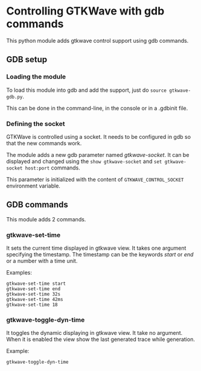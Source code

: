 # Controlling GTKWave with gdb commands

This python module adds gtkwave control support using gdb commands.

## GDB setup

### Loading the module

To load this module into gdb and add the support, just do
`source gtkwave-gdb.py`.

This can be done in the command-line, in the console or in a .gdbinit file.

### Defining the socket

GTKWave is controlled using a socket. It needs to be configured in gdb so that
the new commands work.

The module adds a new gdb parameter named _gtkwave-socket_. It can be displayed
and changed using the `show gtkwave-socket` and `set gtkwave-socket host:port`
commands.

This parameter is initialized with the content of `GTKWAVE_CONTROL_SOCKET`
environment variable.

## GDB commands

This module adds 2 commands.

### gtkwave-set-time

It sets the current time displayed in gtkwave view. It takes one argument
specifying the timestamp. The timestamp can be the keywords _start_ or _end_
or a number with a time unit.

Examples:

```
gtkwave-set-time start
gtkwave-set-time end
gtkwave-set-time 32s
gtkwave-set-time 42ms
gtkwave-set-time 18
```

### gtkwave-toggle-dyn-time

It toggles the dynamic displaying in gtkwave view. It take no argument.
When it is enabled the view show the last generated trace while generation.

Example:
```
gtkwave-toggle-dyn-time
```
